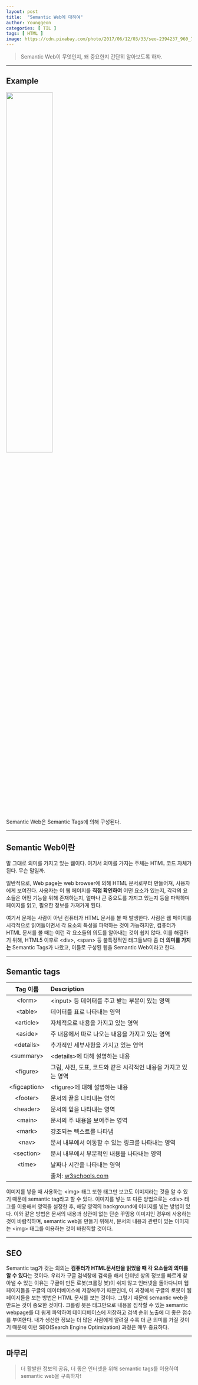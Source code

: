 ```yaml
---
layout: post
title:  "Semantic Web에 대하여"
author: Younggeon
categories: [ TIL ]
tags: [ HTML ]
image: https://cdn.pixabay.com/photo/2017/06/12/03/33/seo-2394237_960_720.jpg
---
```


> Semantic Web이 무엇인지, 왜 중요한지 간단히 알아보도록 하자.

---

## Example

<img src="https://almosthumor.files.wordpress.com/2011/09/html5demo1.jpg" width="50%" height="50%" title="" alt="" />

Semantic Web은 Semantic Tags에 의해 구성된다.

---

## Semantic Web이란

말 그대로 의미를 가지고 있는 웹이다. 여기서 의미를 가지는 주체는 HTML 코드 자체가 된다. 무슨 말일까.

일반적으로, Web page는 web browser에 의해 HTML 문서로부터 만들어져, 사용자에게 보여진다. 사용자는 이 웹 페이지를 **직접 확인하여** 어떤 요소가 있는지, 각각의 요소들은 어떤 기능을 위해 존재하는지, 얼마나 큰 중요도를 가지고 있는지 등을 파악하며 페이지를 읽고, 필요한 정보를 가져가게 된다.

여기서 문제는 사람이 아닌 컴퓨터가 HTML 문서를 볼 때 발생한다. 사람은 웹 페이지를 시각적으로 읽어들이면서 각 요소의 특성을 파악하는 것이 가능하지만, 컴퓨터가 HTML 문서를 볼 때는 이런 각 요소들의 의도를 알아내는 것이 쉽지 않다. 이를 해결하기 위해, HTML5 이후로 \<div>, \<span> 등 불특정적인 태그들보다 좀 더 **의미를 가지는** Semantic Tags가 나왔고, 이들로 구성된 웹을 Semantic Web이라고 한다.

---

## Semantic tags

| Tag 이름 | Description |
| :---: | :--- |
|\<form> | \<input> 등 데이터를 주고 받는 부분이 있는 영역 |
|\<table> | 데이터를 표로 나타내는 영역 |
|\<article> |	자체적으로 내용을 가지고 있는 영역 |
|\<aside> |	주 내용에서 따로 나오는 내용을 가지고 있는 영역 |
|\<details> |	추가적인 세부사항을 가지고 있는 영역 |
|\<summary> |	\<details>에 대해 설명하는 내용 |
|\<figure> |	그림, 사진, 도표, 코드와 같은 시각적인 내용을 가지고 있는 영역 |
|\<figcaption> |	\<figure>에 대해 설명하는 내용 |
|\<footer> |	문서의 끝을 나타내는 영역 |
|\<header> |	문서의 앞을 나타내는 영역 |
|\<main> |	문서의 주 내용을 보여주는 영역 |
|\<mark> |	강조되는 텍스트를 나타냄 |
|\<nav> |	문서 내부에서 이동할 수 있는 링크를 나타내는 영역 |
|\<section> |	문서 내부에서 부분적인 내용을 나타내는 영역 |
|\<time> |	날짜나 시간을 나타내는 영역 |
|  | 출처: [w3schools.com](https://www.w3schools.com/html/html5_semantic_elements.asp) |

이미지를 넣을 때 사용하는 \<img> 태그 또한 태그만 보고도 이미지라는 것을 알 수 있기 때문에 semantic tag라고 할 수 있다. 이미지를 넣는 또 다른 방법으로는 \<div> 태그를 이용해서 영역을 설정한 후, 해당 영역의 background에 이미지를 넣는 방법이 있다. 이와 같은 방법은 문서의 내용과 상관이 없는 단순 꾸밈용 이미지인 경우에 사용하는 것이 바람직하며, semantic web을 만들기 위해서, 문서의 내용과 관련이 있는 이미지는 \<img> 태그를 이용하는 것이 바람직할 것이다.

---

## SEO

Semantic tag가 갖는 의의는 **컴퓨터가 HTML문서만을 읽었을 때 각 요소들의 의미를 알 수 있다**는 것이다. 우리가 구글 검색창에 검색을 해서 인터넷 상의 정보를 빠르게 찾아낼 수 있는 이유는 구글이 만든 로봇(크롤링 봇)이 쉬지 않고 인터넷을 돌아다니며 웹 페이지들을 구글의 데이터베이스에 저장해두기 때문인데, 이 과정에서 구글의 로봇이 웹 페이지들을 보는 방법은 HTML 문서를 보는 것이다. 그렇기 때문에 semantic web을 만드는 것이 중요한 것이다. 크롤링 봇은 태그만으로 내용을 짐작할 수 있는 semantic webpage를 더 쉽게 파악하여 데이터베이스에 저장하고 검색 순위 노출에 더 좋은 점수를 부여한다. 내가 생산한 정보는 더 많은 사람에게 알려질 수록 더 큰 의미를 가질 것이기 때문에 이런 SEO(Search Engine Optimization) 과정은 매우 중요하다.

---

## 마무리

> 더 활발한 정보의 공유, 더 좋은 인터넷을 위해 semantic tags를 이용하여 semantic web을 구축하자!
